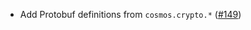 - Add Protobuf definitions from `cosmos.crypto.*`
  ([\#149](https://github.com/cosmos/ibc-proto-rs/pull/149))